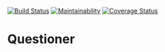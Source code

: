 [![Build Status](https://travis-ci.org/ericnyirimana/questioner.svg?branch=api)](https://travis-ci.org/ericnyirimana/questioner)    [![Maintainability](https://api.codeclimate.com/v1/badges/92a47f596a3f750e2779/maintainability)](https://codeclimate.com/github/ericnyirimana/questioner/maintainability)
[![Coverage Status](https://coveralls.io/repos/github/ericnyirimana/questioner/badge.svg?branch=develop)](https://coveralls.io/github/ericnyirimana/questioner?branch=develop)

# Questioner
